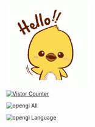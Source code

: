 [![Hello~](https://github.com/ihoey/ihoey/raw/master/hello.gif)](https://github.com/opengi)
<br />

[![Vistor Counter](https://count.getloli.com/get/@github_opengi?theme=gelbooru-h)](https://github.com/opengi)

![opengi All](https://github-readme-stats.vercel.app/api/?username=opengi&layout=compact&theme=slateorange&hide_border=true)

![opengi Language](https://github-readme-stats.vercel.app/api/top-langs/?username=opengi&langs_count=8&layout=compact&theme=slateorange&hide_border=true)
